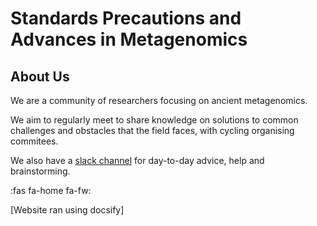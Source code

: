 <title>SPAAM</title>

# Standards Precautions and Advances in Metagenomics

## About Us
We are a community of researchers focusing on ancient metagenomics.

We aim to regularly meet to share knowledge on solutions to common challenges and obstacles that the field faces, with cycling organising commitees. 

We also have a [slack channel](https://communityinviter.com/apps/spaam-community/spaam-community) for day-to-day advice, help and brainstorming.

:fas fa-home fa-fw:

[Website ran using docsify]
